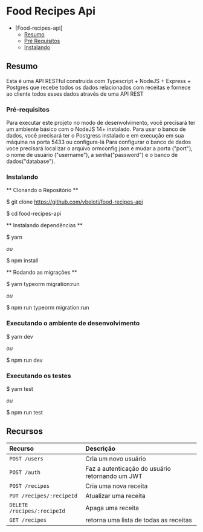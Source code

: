 # Food Recipes Api

- [Food-recipes-api]
    - [Resumo](#resumo)
    - [Pré Requisitos](#pre-requisitos)
    - [Instalando](#instalando)

<!-- ## Link -->


## Resumo

Esta é uma API RESTful construída com Typescript + NodeJS + Express + Postgres que recebe todos os dados relacionados com receitas e fornece ao cliente todos esses dados através de uma API REST


### Pré-requisitos

Para executar este projeto no modo de desenvolvimento, você precisará ter um ambiente básico com o NodeJS 14+ instalado.
Para usar o banco de dados, você precisará ter o Postgress instalado e em execução em sua máquina na porta 5433 ou configura-lá
Para configurar o banco de dados voce precisará localizar o arquivo ormconfig.json e mudar a porta ("port"), o nome de usuário ("username"), a senha("password") e o banco de dados("database").


### Instalando

** Clonando o Repositório **

$ git clone https://github.com/vbeloti/food-recipes-api

$ cd food-recipes-api

** Instalando dependências **

$ yarn

_ou_

$ npm install

** Rodando as migrações **

$ yarn typeorm migration:run

_ou_

$ npm run typeorm migration:run

### Executando o ambiente de desenvolvimento

$ yarn dev

_ou_

$ npm run dev

### Executando os testes

$ yarn test

_ou_

$ npm run test

## Recursos

| Recurso                    | Descrição                                                             |
|:--------------             |:----------------------------------------------------------------------|
| `POST /users`              | Cria um novo usuário                                                  |
| `POST /auth`               | Faz a autenticação do usuário retornando um JWT                       |
| `POST /recipes`            | Cria uma nova receita                                                 |
| `PUT /recipes/:recipeId`   | Atualizar uma receita                                                 |
| `DELETE /recipes/:recipeId`| Apaga uma receita                                                     |
| `GET /recipes`             | retorna uma lista de todas as receitas                                |

